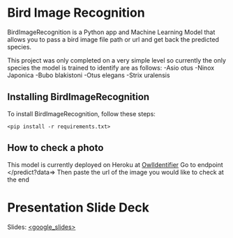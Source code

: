 # Bird Image Recognition

BirdImageRecognition is a Python app and Machine Learning Model that allows you to pass a bird image file path or url and get back the predicted species.

This project was only completed on a very simple level so currently the only species the model is trained to identify are as follows:
-Asio otus
-Ninox Japonica
-Bubo blakistoni
-Otus elegans
-Strix uralensis

## Installing BirdImageRecognition

To install BirdImageRecognition, follow these steps:

```
<pip install -r requirements.txt>
```

## How to check a photo

This model is currently deployed on Heroku at [OwlIdentifier](https://owl-image-recognition.herokuapp.com/)
Go to endpoint </predict?data=>
Then paste the url of the image you would like to check at the end

# Presentation Slide Deck
Slides: [<google_slides>](https://docs.google.com/presentation/d/1SY2lq3x1mPxDGYH25CfF5apq2GkaCg2b6weD8d7hgbs/edit?usp=sharing)
